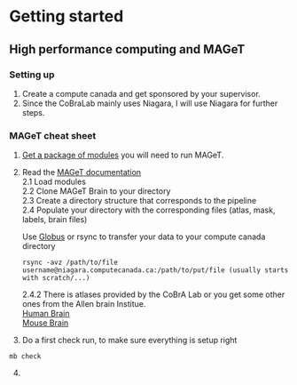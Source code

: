 # Getting started 
## High performance computing and MAGeT

### Setting up 
1. Create a compute canada and get sponsored by your supervisor.
2. Since the CoBraLab mainly uses Niagara, I will use Niagara for further steps.

### MAGeT cheat sheet
1. [Get a package of modules](https://github.com/CoBrALab/documentation/wiki/Getting-Started-on-Niagara) you will need to run MAGeT.
  
2. Read the [MAGeT documentation](https://github.com/CobraLab/documentation/wiki/MAGeTBrain)  
  2.1 Load modules  
  2.2 Clone MAGeT Brain to your directory  
  2.3 Create a directory structure that corresponds to the pipeline  
  2.4 Populate your directory with the corresponding files (atlas, mask, labels, brain files)        
  
    Use [Globus](https://www.globus.org/) or rsync to transfer your data to your compute canada directory      
    
    ```
    rsync -avz /path/to/file username@niagara.computecanada.ca:/path/to/put/file (usually starts with scratch/...)
    ```  
    
    2.4.2 There is atlases provided by the CoBrA Lab or you get some other ones from the Allen brain Institue.      
    [Human Brain](https://github.com/cobralab/atlases)  
    [Mouse Brain](https://wiki.mouseimaging.ca/display/MICePub/Mouse+Brain+Atlases)  
    
3. Do a first check run, to make sure everything is setup right  
```
mb check
```
4.

